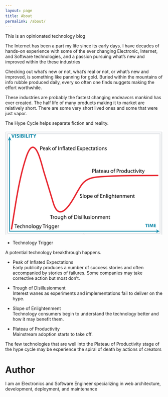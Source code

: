 ```yaml
---
layout: page
title: About
permalink: /about/
---
```


 This is an opinionated technology blog

The Internet has been a part my life since its early days. I have decades of hands-on experience  with some of the ever changing Electronic, Internet, and Software technologies,  and a passion pursuing what’s new and improved within the these industries

Checking out what’s new or not, what’s real or not, or what’s new and improved,  is something like panning for gold. Buried within the mountains of info rubble produced daily, every so often one finds nuggets making the effort worthwhile.

These industries are probably the fastest changing endeavors mankind has ever created. The half life of many  products making it to market are relatively short. There are some very short lived ones and some that were just vapor. 

The Hype Cycle helps separate fiction and reality.


![](/images/HypeCycle.png)
[](/images/HypeCycle.png)


- Technology Trigger  

A potential technology breakthrough happens.

- Peak of Inflated Expectations  
Early publicity produces a number of success stories and often accompanied by stories of failures. Some companies may take corrective action but most don’t.

- Trough of Disillusionment  
Interest wanes as experiments and implementations fail to deliver on the hype.

- Slope of Enlightenment  
Technology consumers begin to understand the technology better and how it may benefit them.

- Plateau of Productivity  
Mainstream adoption starts to take off.

The few technologies that are well into the Plateau of Productivity stage of the hype cycle  may be experience the spiral of death by actions of creators

# Author

I am an Electronics and Software Engineer specializing in web architecture, development, deployment, and maintenance
